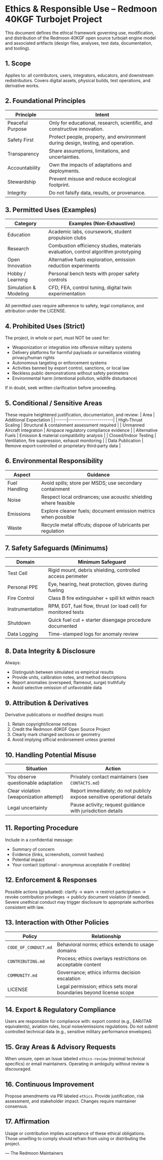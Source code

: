 # Ethics & Responsible Use – Redmoon 40KGF Turbojet Project

This document defines the ethical framework governing use, modification, and distribution of the Redmoon 40KGF open source turbojet engine model and associated artifacts (design files, analyses, test data, documentation, and tooling).

## 1. Scope
Applies to: all contributors, users, integrators, educators, and downstream redistributors. Covers digital assets, physical builds, test operations, and derivative works.

## 2. Foundational Principles
| Principle | Intent |
|-----------|-------|
| Peaceful Purpose | Only for educational, research, scientific, and constructive innovation. |
| Safety First | Protect people, property, and environment during design, testing, and operation. |
| Transparency | Share assumptions, limitations, and uncertainties. |
| Accountability | Own the impacts of adaptations and deployments. |
| Stewardship | Prevent misuse and reduce ecological footprint. |
| Integrity | Do not falsify data, results, or provenance. |

## 3. Permitted Uses (Examples)
| Category | Examples (Non‑Exhaustive) |
|----------|--------------------------|
| Education | Academic labs, coursework, student propulsion clubs |
| Research | Combustion efficiency studies, materials evaluation, control algorithm prototyping |
| Open Innovation | Alternative fuels exploration, emission reduction experiments |
| Hobby / Learning | Personal bench tests with proper safety controls |
| Simulation & Modeling | CFD, FEA, control tuning, digital twin experimentation |

All permitted uses require adherence to safety, legal compliance, and attribution under the LICENSE.

## 4. Prohibited Uses (Strict)
The project, in whole or part, must NOT be used for:
- Weaponization or integration into offensive military systems
- Delivery platforms for harmful payloads or surveillance violating privacy/human rights
- Autonomous targeting or enforcement systems
- Activities banned by export control, sanctions, or local law
- Reckless public demonstrations without safety perimeters
- Environmental harm (intentional pollution, wildlife disturbance)

If in doubt, seek written clarification before proceeding.

## 5. Conditional / Sensitive Areas
These require heightened justification, documentation, and review:
| Area | Additional Expectation |
|------|-----------------------|
| High-Thrust Scaling | Structural & containment assessment required |
| Unmanned Aircraft Integration | Airspace regulatory compliance evidence |
| Alternative Fuels | Emission & material compatibility analysis |
| Closed/Indoor Testing | Ventilation, fire suppression, exhaust monitoring |
| Data Publication | Remove export‑controlled or proprietary third‑party data |

## 6. Environmental Responsibility
| Aspect | Guidance |
|--------|----------|
| Fuel Handling | Avoid spills; store per MSDS; use secondary containment |
| Noise | Respect local ordinances; use acoustic shielding where feasible |
| Emissions | Explore cleaner fuels; document emission metrics when possible |
| Waste | Recycle metal offcuts; dispose of lubricants per regulation |

## 7. Safety Safeguards (Minimums)
| Domain | Minimum Safeguard |
|--------|------------------|
| Test Cell | Rigid mount, debris shielding, controlled access perimeter |
| Personal PPE | Eye, hearing, heat protection, gloves during fueling |
| Fire Control | Class B fire extinguisher + spill kit within reach |
| Instrumentation | RPM, EGT, fuel flow, thrust (or load cell) for monitored tests |
| Shutdown | Quick fuel cut + starter disengage procedure documented |
| Data Logging | Time-stamped logs for anomaly review |

## 8. Data Integrity & Disclosure
Always:
- Distinguish between simulated vs empirical results
- Provide units, calibration notes, and method descriptions
- Report anomalies (overspeed, flameout, surge) truthfully
- Avoid selective omission of unfavorable data

## 9. Attribution & Derivatives
Derivative publications or modified designs must:
1. Retain copyright/license notices
2. Credit the Redmoon 40KGF Open Source Project
3. Clearly mark changed sections or geometry
4. Avoid implying official endorsement unless granted

## 10. Handling Potential Misuse
| Situation | Action |
|-----------|--------|
| You observe questionable adaptation | Privately contact maintainers (see `CONTACTS.md`) |
| Clear violation (weaponization attempt) | Report immediately; do not publicly expose sensitive operational details |
| Legal uncertainty | Pause activity; request guidance with jurisdiction details |

## 11. Reporting Procedure
Include in a confidential message:
- Summary of concern
- Evidence (links, screenshots, commit hashes)
- Potential impact
- Your contact (optional – anonymous acceptable if credible)

## 12. Enforcement & Responses
Possible actions (graduated): clarify → warn → restrict participation → revoke contribution privileges → publicly document violation (if needed). Severe unethical conduct may trigger disclosure to appropriate authorities consistent with law.

## 13. Interaction with Other Policies
| Policy | Relationship |
|--------|-------------|
| `CODE_OF_CONDUCT.md` | Behavioral norms; ethics extends to usage domains |
| `CONTRIBUTING.md` | Process; ethics overlays restrictions on acceptable content |
| `COMMUNITY.md` | Governance; ethics informs decision escalation |
| LICENSE | Legal permission; ethics sets moral boundaries beyond license scope |

## 14. Export & Regulatory Compliance
Users are responsible for compliance with: export control (e.g., EAR/ITAR equivalents), aviation rules, local noise/emissions regulations. Do not submit controlled technical data (e.g., sensitive military performance envelopes).

## 15. Gray Areas & Advisory Requests
When unsure, open an Issue labeled `ethics-review` (minimal technical specifics) or email maintainers. Operating in ambiguity without review is discouraged.

## 16. Continuous Improvement
Propose amendments via PR labeled `ethics`. Provide justification, risk assessment, and stakeholder impact. Changes require maintainer consensus.

## 17. Affirmation
Usage or contribution implies acceptance of these ethical obligations. Those unwilling to comply should refrain from using or distributing the project.

— The Redmoon Maintainers

